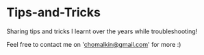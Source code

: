 # Tips-and-Tricks
Sharing tips and tricks I learnt over the years while troubleshooting!

Feel free to contact me on 'chomalkin@gmail.com' for more :)
